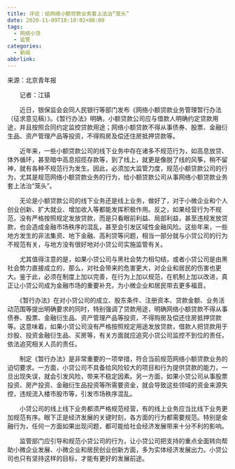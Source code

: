 ```yaml
---
title: 评论：给网络小额贷款业务套上法治“笼头”
date: 2020-11-09T18:10:02+08:00
tags:
  - 网络小贷
  - 监管
categories:
  - 新闻
abbrlink:
---
```


来源：北京青年报

　　记者：江镇

　　近日，银保监会会同人民银行等部门发布《网络小额贷款业务管理暂行办法（征求意见稿）》。《暂行办法》明确，小额贷款公司应与借款人明确约定贷款用途，并且按照合同约定监控贷款用途；网络小额贷款不得从事债券、股票、金融衍生品、资产管理产品等投资，不得购房及偿还住房抵押贷款等。

　　近年来，一些小额贷款公司的线下业务中存在诸多不规范行为，如高息放贷、体外循环，甚至暗中高息招揽存款等，到了线上，就更是像脱了线的风筝，稍不留神，就有各种不规范行为发生。因此，必须加大监管力度，规范小额贷款公司的行为，尤其是规范网络小额贷款业务的行为，给小额贷款公司从事网络小额贷款业务套上法治“笼头”。

　　无论是小额贷款公司的线下业务还是线上业务，做好了，对于小微企业和个人创业创新、扩大就业、增加收入等都能发挥积极作用。反之，如果经营行为不规范，没有严格按照规定发放贷款，而是只看眼前利益、局部利益，甚至违规发放贷款，也会造成金融市场秩序的混乱，甚至会引发区域性金融风险。这些年来，一些地方发生的非法集资、地下金融、高利贷等问题，相当一部分就与小贷公司的行为不规范有关，与地方没有很好地对小贷公司实施监管有关。

　　尤其值得注意的是，如果小贷公司与黑社会势力相勾结，或者小贷公司是由黑社会势力直接成立的，那么，对社会带来的危害更大，对企业和居民的伤害也更大。鉴于此，必须在制度上加以完善，在行为上加以规范，在机制上加以改进，真正让小贷公司成为金融市场的重要补充，为小微企业和居民带去更多福音。

　　《暂行办法》在对小贷公司的成立、股东条件、注册资本、贷款金额、业务活动范围等提出明确要求的同时，特别强调了贷款用途，明确网络小额贷款不得从事债券、股票、金融衍生品、资产管理产品等投资，不得购房及偿还住房抵押贷款等。这意味着，如果小贷公司没有严格按照规定用途发放贷款，借款人把贷款用于炒股、投资金融衍生品、买房等，有关方面就应追究小贷公司监控不到位的责任，依法追究相关人员的责任。

　　制定《暂行办法》是非常重要的一项举措，符合当前规范网络小额贷款业务的迫切要求。一方面，小贷公司不具备给风险较大的项目和行为提供贷款的能力，一旦出现失误，就会引发风险，带来不稳定因素。另一方面，如果小贷公司从事股票投资、房产投资、金融衍生品投资等所需要资金，就会导致这些领域的资金来源失控，违规流入楼市股市等，引发市场秩序混乱。

　　小贷公司的线上线下业务都须严格规范经营，有的线上业务应当比线下业务更加规范有序。眼下正是经济发展的关键时刻，各方面的行为都需要规范。特别是金融行为，任何一方面如果出现问题，都可能给社会经济发展带来十分不利的影响。

　　监管部门应引导和规范小贷公司的行为，让小贷公司把支持的重点全面转向帮助小微企业发展、小微企业和居民创业创新方面，多为实体经济发展出力。小贷公司也只有坚持这样的目标，才能有更好的发展前途。